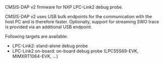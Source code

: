 CMSIS-DAP v2 firmware for NXP LPC-Link2 debug probe.

CMSIS-DAP v2 uses USB bulk endpoints for the communication with the host PC and is therefore faster.
Optionally, support for streaming SWO trace is provided via an additional USB endpoint.

Following targets are available:
 - LPC-Link2: stand-alone debug probe
 - LPC-Link2 on-board: on-board debug probe (LPC55S69-EVK, MIMXRT1064-EVK, ...)
